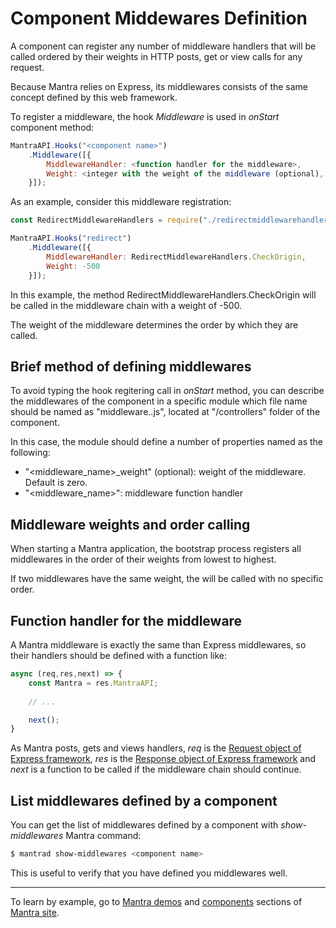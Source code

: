# Component Middewares Definition

A component can register any number of middleware handlers that will be called ordered by their weights in HTTP posts, get or view calls for any request.

Because Mantra relies on Express, its middlewares consists of the same concept defined by this web framework.

To register a middleware, the hook *Middleware* is used in *onStart* component method:

```js
MantraAPI.Hooks("<component name>")
    .Middleware([{
        MiddlewareHandler: <function handler for the middleware>,
        Weight: <integer with the weight of the middleware (optional), default: 0>
    }]);
```

As an example, consider this middleware registration:

```js
const RedirectMiddlewareHandlers = require("./redirectmiddlewarehandlers.js");

MantraAPI.Hooks("redirect")
    .Middleware([{
        MiddlewareHandler: RedirectMiddlewareHandlers.CheckOrigin,
        Weight: -500
    }]);
```

In this example, the method RedirectMiddlewareHandlers.CheckOrigin will be called in the middleware chain with a weight of -500.

The weight of the middleware determines the order by which they are called.

## Brief method of defining middlewares

To avoid typing the hook regitering call in *onStart* method, you can describe the middlewares of the component in a specific module which file name should be named as "middleware.<component name>.js", located at "/controllers" folder of the component.

In this case, the module should define a number of properties named as the following:

* "<middleware_name>_weight" (optional): weight of the middleware. Default is zero.
* "<middleware_name>": middleware function handler

## Middleware weights and order calling

When starting a Mantra application, the bootstrap process registers all middlewares in the order of their weights from lowest to highest.

If two middlewares have the same weight, the will be called with no specific order.

## Function handler for the middleware

A Mantra middleware is exactly the same than Express middlewares, so their handlers should be defined with a function like:

```js
async (req,res,next) => {
    const Mantra = res.MantraAPI;
    
    // ...

    next();
}
```

As Mantra posts, gets and views handlers, *req* is the [Request object of Express framework](https://expressjs.com/en/4x/api.html#req), *res* is the [Response object of Express framework](http://expressjs.com/en/4x/api.html#res) and *next* is a function to be called if the middleware chain should continue.

## List middlewares defined by a component

You can get the list of middlewares defined by a component with *show-middlewares* Mantra command:

```bash
$ mantrad show-middlewares <component name>
```

This is useful to verify that you have defined you middlewares well.

***
To learn by example, go to [Mantra demos](https://www.mantrajs.com/mantrademos/showall) and [components](https://www.mantrajs.com/marketplacecomponent/components) sections of [Mantra site](https://www.mantrajs.com).